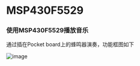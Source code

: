 # MSP430F5529
### 使用MSP430F5529播放音乐
通过插在Pocket board上的蜂鸣器演奏，功能框图如下

![image](https://github.com/MrDlt/MSP430F5529/blob/main/1.png)
